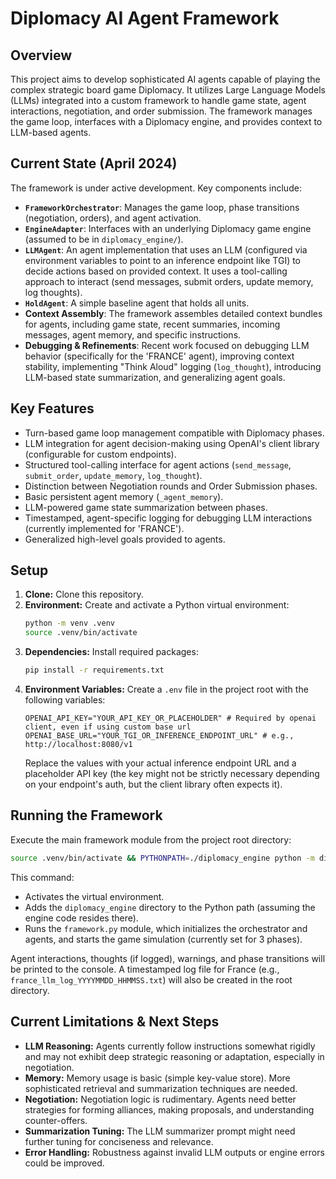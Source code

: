 # Diplomacy AI Agent Framework

## Overview

This project aims to develop sophisticated AI agents capable of playing the complex strategic board game Diplomacy. It utilizes Large Language Models (LLMs) integrated into a custom framework to handle game state, agent interactions, negotiation, and order submission. The framework manages the game loop, interfaces with a Diplomacy engine, and provides context to LLM-based agents.

## Current State (April 2024)

The framework is under active development. Key components include:

*   **`FrameworkOrchestrator`**: Manages the game loop, phase transitions (negotiation, orders), and agent activation.
*   **`EngineAdapter`**: Interfaces with an underlying Diplomacy game engine (assumed to be in `diplomacy_engine/`).
*   **`LLMAgent`**: An agent implementation that uses an LLM (configured via environment variables to point to an inference endpoint like TGI) to decide actions based on provided context. It uses a tool-calling approach to interact (send messages, submit orders, update memory, log thoughts).
*   **`HoldAgent`**: A simple baseline agent that holds all units.
*   **Context Assembly**: The framework assembles detailed context bundles for agents, including game state, recent summaries, incoming messages, agent memory, and specific instructions.
*   **Debugging & Refinements**: Recent work focused on debugging LLM behavior (specifically for the 'FRANCE' agent), improving context stability, implementing "Think Aloud" logging (`log_thought`), introducing LLM-based state summarization, and generalizing agent goals.

## Key Features

*   Turn-based game loop management compatible with Diplomacy phases.
*   LLM integration for agent decision-making using OpenAI's client library (configurable for custom endpoints).
*   Structured tool-calling interface for agent actions (`send_message`, `submit_order`, `update_memory`, `log_thought`).
*   Distinction between Negotiation rounds and Order Submission phases.
*   Basic persistent agent memory (`_agent_memory`).
*   LLM-powered game state summarization between phases.
*   Timestamped, agent-specific logging for debugging LLM interactions (currently implemented for 'FRANCE').
*   Generalized high-level goals provided to agents.

## Setup

1.  **Clone:** Clone this repository.
2.  **Environment:** Create and activate a Python virtual environment:
    ```bash
    python -m venv .venv
    source .venv/bin/activate
    ```
3.  **Dependencies:** Install required packages:
    ```bash
    pip install -r requirements.txt
    ```
4.  **Environment Variables:** Create a `.env` file in the project root with the following variables:
    ```dotenv
    OPENAI_API_KEY="YOUR_API_KEY_OR_PLACEHOLDER" # Required by openai client, even if using custom base url
    OPENAI_BASE_URL="YOUR_TGI_OR_INFERENCE_ENDPOINT_URL" # e.g., http://localhost:8080/v1
    ```
    Replace the values with your actual inference endpoint URL and a placeholder API key (the key might not be strictly necessary depending on your endpoint's auth, but the client library often expects it).

## Running the Framework

Execute the main framework module from the project root directory:

```bash
source .venv/bin/activate && PYTHONPATH=./diplomacy_engine python -m diplomacy_agent_framework.core.framework
```

This command:
*   Activates the virtual environment.
*   Adds the `diplomacy_engine` directory to the Python path (assuming the engine code resides there).
*   Runs the `framework.py` module, which initializes the orchestrator and agents, and starts the game simulation (currently set for 3 phases).

Agent interactions, thoughts (if logged), warnings, and phase transitions will be printed to the console. A timestamped log file for France (e.g., `france_llm_log_YYYYMMDD_HHMMSS.txt`) will also be created in the root directory.

## Current Limitations & Next Steps

*   **LLM Reasoning:** Agents currently follow instructions somewhat rigidly and may not exhibit deep strategic reasoning or adaptation, especially in negotiation.
*   **Memory:** Memory usage is basic (simple key-value store). More sophisticated retrieval and summarization techniques are needed.
*   **Negotiation:** Negotiation logic is rudimentary. Agents need better strategies for forming alliances, making proposals, and understanding counter-offers.
*   **Summarization Tuning:** The LLM summarizer prompt might need further tuning for conciseness and relevance.
*   **Error Handling:** Robustness against invalid LLM outputs or engine errors could be improved. 
